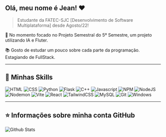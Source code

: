 ## Olá, meu nome é <strong>Jean! ❤</strong>

> Estudante da FATEC-SJC [Desenvolvimento de Software Multiplataforma] desde Agosto/22!

🔭 No momento focado no Projeto Semestral do 5º Semestre, um projeto utilizando IA e Fluter.

📚 Gosto de estudar um pouco sobre cada parte da programação. Estagiando de FullStack.

----

## 🚀 Minhas Skills

![HTML](https://img.shields.io/badge/HTML5-E34F26?style=for-the-badge&logo=html5&logoColor=white)
![CSS](https://img.shields.io/badge/CSS3-1572B6?style=for-the-badge&logo=css3&logoColor=white)
![Python](https://img.shields.io/badge/Python-3776AB?style=for-the-badge&logo=python&logoColor=white)
![Flask](https://img.shields.io/badge/Flask-000000?style=for-the-badge&logo=flask&logoColor=white)
![C++](https://img.shields.io/badge/C%2B%2B-00599C?style=for-the-badge&logo=c%2B%2B&logoColor=white)
![Javascript](https://img.shields.io/badge/JavaScript-323330?style=for-the-badge&logo=javascript&logoColor=F7DF1E)
![NPM](https://img.shields.io/badge/NPM-%23CB3837.svg?style=for-the-badge&logo=npm&logoColor=white)
![NodeJS](https://img.shields.io/badge/node.js-6DA55F?style=for-the-badge&logo=node.js&logoColor=white)![Nodemon](https://img.shields.io/badge/NODEMON-%23323330.svg?style=for-the-badge&logo=nodemon&logoColor=%BBDEAD)
![Vite](https://img.shields.io/badge/vite-%23646CFF.svg?style=for-the-badge&logo=vite&logoColor=white)
![React](https://img.shields.io/badge/react-%2320232a.svg?style=for-the-badge&logo=react&logoColor=%2361DAFB)
![TailwindCSS](https://img.shields.io/badge/tailwindcss-%2338B2AC.svg?style=for-the-badge&logo=tailwind-css&logoColor=white)
![MySQL](https://img.shields.io/badge/MySQL-00000F?style=for-the-badge&logo=mysql&logoColor=white)
![Git](https://img.shields.io/badge/Git-E34F26?style=for-the-badge&logo=git&logoColor=white)
![Windows](https://img.shields.io/badge/Windows-017AD7?style=for-the-badge&logo=windows&logoColor=white)

----

## ⭐ Informações sobre minha conta GitHub
![Github Stats](https://github-readme-stats.vercel.app/api?username=jeejinf&theme=radical)
 
<!-- ![Github Stats](https://github-readme-stats.vercel.app/api/top-langs/?username=jeejinf&hide=html&layout=compact&theme=radical) --!>
